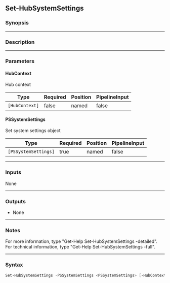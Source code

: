 Set-HubSystemSettings
---------------------

### Synopsis

---

### Description

---

### Parameters
#### **HubContext**
Hub context

|Type          |Required|Position|PipelineInput|
|--------------|--------|--------|-------------|
|`[HubContext]`|false   |named   |false        |

#### **PSSystemSettings**
Set system settings object

|Type                |Required|Position|PipelineInput|
|--------------------|--------|--------|-------------|
|`[PSSystemSettings]`|true    |named   |false        |

---

### Inputs
None

---

### Outputs
* None

---

### Notes
For more information, type "Get-Help Set-HubSystemSettings -detailed". For technical information, type "Get-Help Set-HubSystemSettings -full".

---

### Syntax
```PowerShell
Set-HubSystemSettings -PSSystemSettings <PSSystemSettings> [-HubContext <HubContext>] [<CommonParameters>]
```
